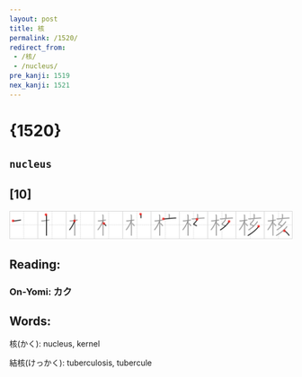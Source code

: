 ```yaml
---
layout: post
title: 核
permalink: /1520/
redirect_from:
 - /核/
 - /nucleus/
pre_kanji: 1519
nex_kanji: 1521
---
```


# {1520}

## `nucleus`

## [10]

<div class="stroke"><img src="../images/E6A0B8.png" /></div>

## Reading:

### On-Yomi: カク

## Words:

核(かく): nucleus, kernel

結核(けっかく): tuberculosis, tubercule
